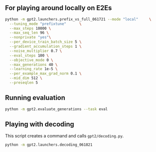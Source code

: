 ## For playing around locally on E2Es

```bash
python -m gpt2.launchers.prefix_vs_full_061721 --mode "local"     \
  --tuning_mode "prefixtune"      \
  --max_steps 10000 \
  --max_seq_len 96 \
  --nonprivate "yes"\
  --per_device_train_batch_size 5 \
  --gradient_accumulation_steps 1 \
  --noise_multiplier 0.7 \
  --eval_steps 100 \
  --objective_mode 0 \
  --max_generations 40 \
  --learning_rate 1e-5 \
  --per_example_max_grad_norm 0.1 \
  --mid_dim 512 \
  --preseqlen 5
```

## Running evaluation
```bash
python -m gpt2.evaluate_generations --task eval
```


## Playing with decoding
This script creates a command and calls `gpt2/decoding.py`.
```bash
python -m gpt2.launchers.decoding_061821
```
